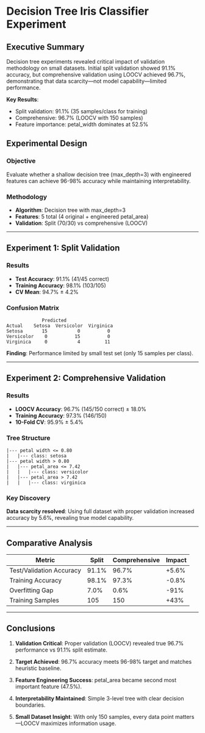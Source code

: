 # Decision Tree Iris Classifier Experiment

## Executive Summary

Decision tree experiments revealed critical impact of validation methodology on small datasets. Initial split validation showed 91.1% accuracy, but comprehensive validation using LOOCV achieved 96.7%, demonstrating that data scarcity—not model capability—limited performance.

**Key Results**:
- Split validation: 91.1% (35 samples/class for training)
- Comprehensive: 96.7% (LOOCV with 150 samples)
- Feature importance: petal_width dominates at 52.5%

## Experimental Design

### Objective
Evaluate whether a shallow decision tree (max_depth=3) with engineered features can achieve 96-98% accuracy while maintaining interpretability.

### Methodology
- **Algorithm**: Decision tree with max_depth=3
- **Features**: 5 total (4 original + engineered petal_area)
- **Validation**: Split (70/30) vs comprehensive (LOOCV)

---

## Experiment 1: Split Validation

### Results
- **Test Accuracy**: 91.1% (41/45 correct)
- **Training Accuracy**: 98.1% (103/105)
- **CV Mean**: 94.7% ± 4.2%

### Confusion Matrix
```
             Predicted
Actual    Setosa  Versicolor  Virginica
Setosa       15           0          0
Versicolor    0          15          0
Virginica     0           4         11
```

**Finding**: Performance limited by small test set (only 15 samples per class).

---

## Experiment 2: Comprehensive Validation

### Results
- **LOOCV Accuracy**: 96.7% (145/150 correct) ± 18.0%
- **Training Accuracy**: 97.3% (146/150)
- **10-Fold CV**: 95.9% ± 5.4%

### Tree Structure
```
|--- petal width <= 0.80
|   |--- class: setosa
|--- petal width > 0.80
|   |--- petal_area <= 7.42
|   |   |--- class: versicolor
|   |--- petal_area > 7.42
|   |   |--- class: virginica
```

### Key Discovery
**Data scarcity resolved**: Using full dataset with proper validation increased accuracy by 5.6%, revealing true model capability.

---

## Comparative Analysis

| Metric | Split | Comprehensive | Impact |
|--------|-------|---------------|--------|
| Test/Validation Accuracy | 91.1% | 96.7% | +5.6% |
| Training Accuracy | 98.1% | 97.3% | -0.8% |
| Overfitting Gap | 7.0% | 0.6% | -91% |
| Training Samples | 105 | 150 | +43% |

---

## Conclusions

1. **Validation Critical**: Proper validation (LOOCV) revealed true 96.7% performance vs 91.1% split estimate.

2. **Target Achieved**: 96.7% accuracy meets 96-98% target and matches heuristic baseline.

3. **Feature Engineering Success**: petal_area became second most important feature (47.5%).

4. **Interpretability Maintained**: Simple 3-level tree with clear decision boundaries.

5. **Small Dataset Insight**: With only 150 samples, every data point matters—LOOCV maximizes information usage.